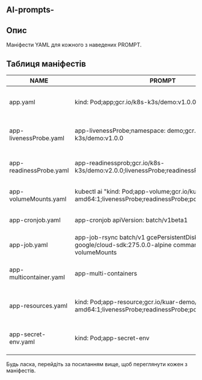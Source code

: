 ## AI-prompts-

## Опис

Маніфести YAML для кожного з наведених PROMPT.

## Таблиця маніфестів

| NAME                     | PROMPT              | DESCRIPTION                                 | EXAMPLE                                                    |
|--------------------------|---------------------|---------------------------------------------|------------------------------------------------------------|
| app.yaml                 | kind: Pod;app;gcr.io/k8s-k3s/demo:v1.0.0;ports  | Manifest defining a basic application.      | [Example](./yaml/app.yaml)                                |
| app-livenessProbe.yaml    |    app-livenessProbe;namespace: demo;gcr.io/k8s-k3s/demo:v1.0.0   | Manifest demonstrating a liveness probe.   | [Example](./yaml/app-livenessProbe.yaml)                   |
| app-readinessProbe.yaml   | app-readinessprob;gcr.io/k8s-k3s/demo:v2.0.0;livenessProbe;readinessProbe;ports     | Manifest showing a readiness probe.         | [Example](./yaml/app-readinessProbe.yaml)                  |
| app-volumeMounts.yaml     | kubectl ai "kind: Pod;app-volume;gcr.io/kuar-demo/kuard-amd64:1;livenessProbe;readinessProbe;ports;volumeMounts"       | Manifest with volume mount configurations.  | [Example](./yaml/app-volumeMounts.yaml)                    |
| app-cronjob.yaml          | app-cronjob apiVersion: batch/v1beta1             | Manifest defining a cron job.               | [Example](./yaml/app-cronjob.yaml)                         |
| app-job.yaml              | app-job-rsync batch/v1 gcePersistentDisk image google/cloud-sdk:275.0.0-alpine command -/bin/sh volumeMounts                 | Manifest for running a one-off job.         | [Example](./yaml/app-job.yaml)                             |
| app-multicontainer.yaml   | app-multi-containers | Manifest for a multi-container application. | [Example](./yaml/app-multicontainer.yaml)                  |
| app-resources.yaml        | kind: Pod;app-resource;gcr.io/kuar-demo/kuard-amd64:1;livenessProbe;readinessProbe;ports;resources     | Manifest demonstrating resource limits.     | [Example](./yaml/app-resources.yaml)                       |
| app-secret-env.yaml       | kind: Pod;app-secret-env   | Manifest using secrets as environment vars. | [Example](./yaml/app-secret-env.yaml)                      |

Будь ласка, перейдіть за посиланням вище, щоб переглянути кожен з маніфестів.